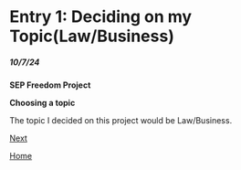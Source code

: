 # Entry 1: Deciding on my Topic(Law/Business)

##### 10/7/24

**SEP Freedom Project**

**Choosing a topic**

The topic I decided on this project would be Law/Business. 

[Next](entry02.md)

[Home](../README.md)
